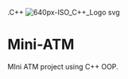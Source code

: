 .C++
![640px-ISO_C++_Logo svg](https://user-images.githubusercontent.com/88311316/151832566-ef04939a-494c-40c9-937f-8917a348feee.png)









# Mini-ATM
MIni ATM project using C++ OOP.
